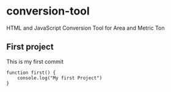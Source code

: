 # conversion-tool

HTML and JavaScript Conversion Tool for Area and Metric Ton

## First project

This is my first commit

```
function first() {
    console.log("My first Project")
}
```
